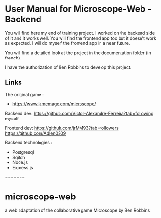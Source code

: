 
# User Manual for Microscope-Web - Backend

You will find here my end of training project. I worked on the backend side of it and it works well. You will find the frontend app too but it doesn't work as expected. I will do myself the frontend app in a near future.

You will find a detailed look at the project in the documentation folder (in french).

I have the authorization of Ben Robbins to develop this project.

## Links
The original game :
- https://www.lamemage.com/microscope/

Backend dev:
https://github.com/Victor-Alexandre-Ferreira?tab=following
myself

Frontend dev:
https://github.com/jrMM93?tab=followers
https://github.com/Adlen0209

Backend technologies :
- Postgresql
- Sqitch
- Node.js
- Express.js

=======
# microscope-web
a web adaptation of the collaborative game Microscope by Ben Robbins
